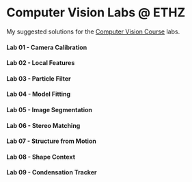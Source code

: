 # Computer Vision Labs @ ETHZ
My suggested solutions for the [Computer Vision Course](http://www.cvg.ethz.ch/teaching/compvis/index.php) labs.

#### Lab 01 - Camera Calibration
#### Lab 02 - Local Features
#### Lab 03 - Particle Filter
#### Lab 04 - Model Fitting
#### Lab 05 - Image Segmentation
#### Lab 06 - Stereo Matching
#### Lab 07 - Structure from Motion
#### Lab 08 - Shape Context
#### Lab 09 - Condensation Tracker